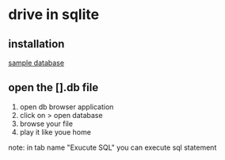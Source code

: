 # drive in sqlite

## installation

[sample database](https://cdn.sqlitetutorial.net/wp-content/uploads/2018/03/chinook.zip)

## open the [].db file

1. open db browser application
2. click on > open database
3. browse your file
4. play it like youe home

note: in tab name "Exucute SQL" you can execute sql statement

